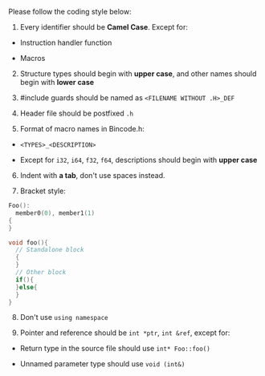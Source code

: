 Please follow the coding style below:

1. Every identifier should be **Camel Case**. Except for:

  + Instruction handler function
  
  + Macros
  
2. Structure types should begin with **upper case**, and other names should begin with **lower case**

3. #include guards should be named as `<FILENAME WITHOUT .H>_DEF`

4. Header file should be postfixed `.h`

5. Format of macro names in Bincode.h:
  
  + `<TYPES>_<DESCRIPTION>`
  
  + Except for `i32`, `i64`, `f32`, `f64`, descriptions should begin with **upper case**
  
6. Indent with **a tab**, don't use spaces instead.

7. Bracket style:
````c
Foo():
  member0(0), member1(1)
{
}

void foo(){
  // Standalone block
  {
  }
  // Other block
  if(){
  }else{
  }
}
````

8. Don't use `using namespace`

9. Pointer and reference should be `int *ptr`, `int &ref`, except for:

  * Return type in the source file should use `int* Foo::foo()`
  
  * Unnamed parameter type should use `void (int&)`
  
